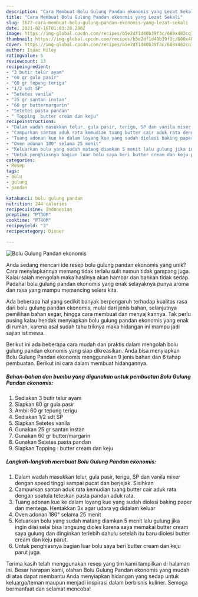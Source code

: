```yaml
---
description: "Cara Membuat Bolu Gulung Pandan ekonomis yang Lezat Sekali"
title: "Cara Membuat Bolu Gulung Pandan ekonomis yang Lezat Sekali"
slug: 3672-cara-membuat-bolu-gulung-pandan-ekonomis-yang-lezat-sekali
date: 2021-02-16T01:03:20.280Z
image: https://img-global.cpcdn.com/recipes/b5e2df1d40b39f3c/680x482cq70/bolu-gulung-pandan-ekonomis-foto-resep-utama.jpg
thumbnail: https://img-global.cpcdn.com/recipes/b5e2df1d40b39f3c/680x482cq70/bolu-gulung-pandan-ekonomis-foto-resep-utama.jpg
cover: https://img-global.cpcdn.com/recipes/b5e2df1d40b39f3c/680x482cq70/bolu-gulung-pandan-ekonomis-foto-resep-utama.jpg
author: Isaac Riley
ratingvalue: 5
reviewcount: 13
recipeingredient:
- "3 butir telur ayam"
- "60 gr gula pasir"
- "60 gr tepung terigu"
- "1/2 sdt SP"
- "Setetes vanila"
- "25 gr santan instan"
- "60 gr buttermargarin"
- "Setetes pasta pandan"
- " Topping  butter cream dan keju"
recipeinstructions:
- "Dalam wadah masukkan telur, gula pasir, terigu, SP dan vanila mixer dengan speed tinggi sampai pucat dan berjejak. Sisihkan"
- "Campurkan santan aduk rata kemudian tuang butter cair aduk rata dengan spatula teteskan pasta pandan aduk rata."
- "Tuang adonan kue ke dalam loyang kue yang sudah diolesi baking paper dan mentega. Hentakkan 3x agar udara yg didalam keluar"
- "Oven adonan 180° selama 25 menit"
- "Keluarkan bolu yang sudah matang diamkan 5 menit lalu gulung jika ingin diisi selai bisa langsung dioles karena saya memakai butter cream saya gulung dan dinginkan terlebih dahulu setelah itu baru diolesi butter cream dan keju parut."
- "Untuk penghiasnya bagian luar bolu saya beri butter cream dan keju parut juga."
categories:
- Resep
tags:
- bolu
- gulung
- pandan

katakunci: bolu gulung pandan 
nutrition: 244 calories
recipecuisine: Indonesian
preptime: "PT30M"
cooktime: "PT40M"
recipeyield: "3"
recipecategory: Dinner

---
```



![Bolu Gulung Pandan ekonomis](https://img-global.cpcdn.com/recipes/b5e2df1d40b39f3c/680x482cq70/bolu-gulung-pandan-ekonomis-foto-resep-utama.jpg)

Anda sedang mencari ide resep bolu gulung pandan ekonomis yang unik? Cara menyiapkannya memang tidak terlalu sulit namun tidak gampang juga. Kalau salah mengolah maka hasilnya akan hambar dan bahkan tidak sedap. Padahal bolu gulung pandan ekonomis yang enak selayaknya punya aroma dan rasa yang mampu memancing selera kita.

Ada beberapa hal yang sedikit banyak berpengaruh terhadap kualitas rasa dari bolu gulung pandan ekonomis, mulai dari jenis bahan, selanjutnya pemilihan bahan segar, hingga cara membuat dan menyajikannya. Tak perlu pusing kalau hendak menyiapkan bolu gulung pandan ekonomis yang enak di rumah, karena asal sudah tahu triknya maka hidangan ini mampu jadi sajian istimewa.




Berikut ini ada beberapa cara mudah dan praktis dalam mengolah bolu gulung pandan ekonomis yang siap dikreasikan. Anda bisa menyiapkan Bolu Gulung Pandan ekonomis menggunakan 9 jenis bahan dan 6 tahap pembuatan. Berikut ini cara dalam membuat hidangannya.

<!--inarticleads1-->

##### Bahan-bahan dan bumbu yang digunakan untuk pembuatan Bolu Gulung Pandan ekonomis:

1. Sediakan 3 butir telur ayam
1. Siapkan 60 gr gula pasir
1. Ambil 60 gr tepung terigu
1. Sediakan 1/2 sdt SP
1. Siapkan Setetes vanila
1. Gunakan 25 gr santan instan
1. Gunakan 60 gr butter/margarin
1. Gunakan Setetes pasta pandan
1. Siapkan  Topping : butter cream dan keju




<!--inarticleads2-->

##### Langkah-langkah membuat Bolu Gulung Pandan ekonomis:

1. Dalam wadah masukkan telur, gula pasir, terigu, SP dan vanila mixer dengan speed tinggi sampai pucat dan berjejak. Sisihkan
1. Campurkan santan aduk rata kemudian tuang butter cair aduk rata dengan spatula teteskan pasta pandan aduk rata.
1. Tuang adonan kue ke dalam loyang kue yang sudah diolesi baking paper dan mentega. Hentakkan 3x agar udara yg didalam keluar
1. Oven adonan 180° selama 25 menit
1. Keluarkan bolu yang sudah matang diamkan 5 menit lalu gulung jika ingin diisi selai bisa langsung dioles karena saya memakai butter cream saya gulung dan dinginkan terlebih dahulu setelah itu baru diolesi butter cream dan keju parut.
1. Untuk penghiasnya bagian luar bolu saya beri butter cream dan keju parut juga.




Terima kasih telah menggunakan resep yang tim kami tampilkan di halaman ini. Besar harapan kami, olahan Bolu Gulung Pandan ekonomis yang mudah di atas dapat membantu Anda menyiapkan hidangan yang sedap untuk keluarga/teman maupun menjadi inspirasi dalam berbisnis kuliner. Semoga bermanfaat dan selamat mencoba!
